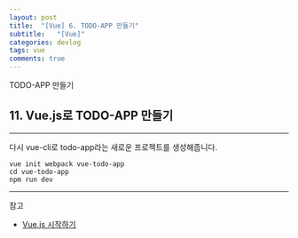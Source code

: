 ```yaml
---
layout: post
title:  "[Vue] 6. TODO-APP 만들기"
subtitle:   "[Vue]"
categories: devlog
tags: vue
comments: true
---
```


TODO-APP 만들기


## 11. Vue.js로 TODO-APP 만들기
--- 

다시 vue-cli로 todo-app라는 새로운 프로젝트를 생성해줍니다.

```
vue init webpack vue-todo-app
cd vue-todo-app           
npm run dev      
```





---
참고
+ [Vue.js 시작하기](https://kr.vuejs.org/v2/guide/index.html#%EC%84%A0%EC%96%B8%EC%A0%81-%EB%A0%8C%EB%8D%94%EB%A7%81)
